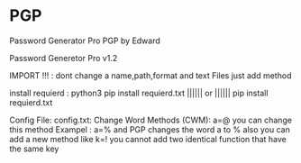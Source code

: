 # PGP
Password Generator Pro
PGP by Edward

Password Generetor Pro v1.2

IMPORT !!! : dont change a name,path,format and text Files just add method 

install requierd :
	python3 pip install requierd.txt |||||| or |||||| pip install requierd.txt


Config File:
	config.txt:
		Change Word Methods (CWM):
			a=@
			you can change this method 
			Exampel : a=%
			and PGP changes the word a to %
			also you can add a new method like k=!
			you cannot add two identical function that have the same key
